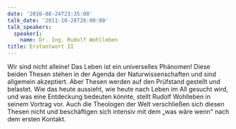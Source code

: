 ```yaml
---
date: '2016-08-24T23:35:00'
talk_date: '2011-10-28T20:00:00'
talk_speakers:
  speaker1:
    name: Dr. Ing. Rudolf Wohlleben
title: Erstantwort II
---
```

Wir sind nicht alleine! Das Leben ist ein universelles Phänomen! Diese beiden Thesen stehen in der Agenda der Naturwissenschaften und sind allgemein akzeptiert. Aber Thesen werden auf den Prüfstand gestellt und belastet. Wie das heute aussieht, wie heute nach Leben im All gesucht wird, und was eine Entdeckung bedeuten könnte, stellt Rudolf Wohlleben in seinem Vortrag vor. Auch die Theologen der Welt verschließen sich diesen Thesen nicht und beschäftigen sich intensiv mit dem „was wäre wenn" nach dem ersten Kontakt.
